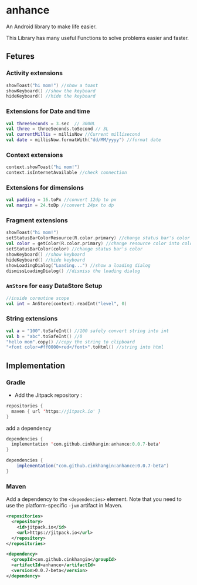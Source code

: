 # anhance

An Android library to make life easier.

This Library has many useful Functions to solve problems easier and faster.

## Fetures
### Activity extensions

```kotlin
showToast("hi mom!") //show a toast
showKeyboard() //show the keyboard
hideKeyboard() //hide the keyboard
```

### Extensions for Date and time
```kotlin
val threeSeconds = 3.sec  // 3000L
val three = threeSeconds.toSecond // 3L
val currentMillis = millisNow //Current millisecond
val date = millisNow.formatWith("dd/MM/yyyy") //format date
```

### Context extensions
```kotlin
context.showToast("hi mom!")
context.isInternetAvailable //check connection
```

### Extensions for dimensions
```kotlin
val padding = 16.toPx //convert 12dp to px
val margin = 24.toDp //convert 24px to dp
```

### Fragment extensions
```kotlin
showToast("hi mom!")
setStatusBarColorResource(R.color.primary) //change status bar's color
val color = getColor(R.color.primary) //change resource color into color
setStatusBarColor(color) //change status bar's color
showKeyboard() //show keyboard
hideKeyboard() //hide keyboard
showLoadingDialog("Loading...") //show a loading dialog
dismissLoadingDialog() //dismiss the loading dialog
```

### `AnStore` for easy DataStore Setup

```kotlin
//inside coroutine scope
val int = AnStore(context).readInt("level", 0)
```

### String extensions
```kotlin
val a = "100".toSafeInt() //100 safely convert string into int
val b = "abc".toSafeInt() //0
"hello mom".copy() //copy the string to clipboard
"<font color=#ff0000>red</font>".toHtml() //string into html
```

## Implementation
### Gradle

- Add the Jitpack repository :

```kotlin
repositories {
  maven { url 'https://jitpack.io' }
}
```

add a dependency
```kotlin
dependencies {
  implementation 'com.github.cinkhangin:anhance:0.0.7-beta'
}
```
```groovy
dependencies {
    implementation("com.github.cinkhangin:anhance:0.0.7-beta")
}
```

### Maven

Add a dependency to the `<dependencies>` element. Note that you need to use the platform-specific `-jvm` artifact in Maven.

```xml
<repositories>
  <repository>
    <id>jitpack.io</id>
    <url>https://jitpack.io</url>
  </repository>
</repositories>

<dependency>
  <groupId>com.github.cinkhangin</groupId>
  <artifactId>anhance</artifactId>
  <version>0.0.7-beta</version>
</dependency>
```